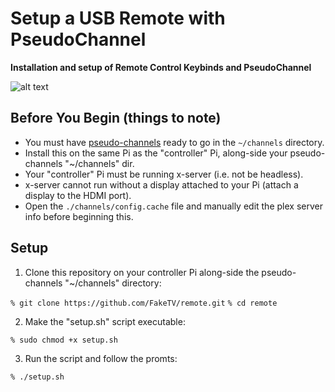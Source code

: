 # Setup a USB Remote with PseudoChannel
**Installation and setup of Remote Control Keybinds and PseudoChannel**

![alt text](https://miro.medium.com/max/1000/1*KGvIKhjzLm_Z9-9ZtOzjnA.png)


## Before You Begin (things to note)

- You must have [pseudo-channels](https://github.com/FakeTV/pseudo-channel) ready to go in the `~/channels` directory. 
- Install this on the same Pi as the "controller" Pi, along-side your pseudo-channels "~/channels" dir.
- Your "controller" Pi must be running x-server (i.e. not be headless). 
- x-server cannot run without a display attached to your Pi (attach a display to the HDMI port).
- Open the `./channels/config.cache` file and manually edit the plex server info before beginning this. 

## Setup

1) Clone this repository on your controller Pi along-side the pseudo-channels "~/channels" directory:

`% git clone https://github.com/FakeTV/remote.git`
`% cd remote`

2) Make the "setup.sh" script executable:

`% sudo chmod +x setup.sh`

3) Run the script and follow the promts:

`% ./setup.sh`